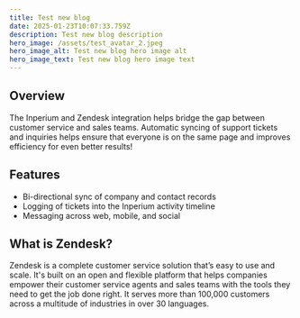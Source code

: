 ```yaml
---
title: Test new blog
date: 2025-01-23T10:07:33.759Z
description: Test new blog description
hero_image: /assets/test_avatar_2.jpeg
hero_image_alt: Test new blog hero image alt
hero_image_text: Test new blog hero image text
---
```

## O﻿verview

The Inperium and Zendesk integration helps bridge the gap between customer service and sales teams. Automatic syncing of support tickets and inquiries helps ensure that everyone is on the same page and improves efficiency for even better results!

## Features

* Bi-directional sync of company and contact records
* Logging of tickets into the Inperium activity timeline
* Messaging across web, mobile, and social

## What is Zendesk?

Zendesk is a complete customer service solution that’s easy to use and scale. It's built on an open and flexible platform that helps companies empower their customer service agents and sales teams with the tools they need to get the job done right. It serves more than 100,000 customers across a multitude of industries in over 30 languages.